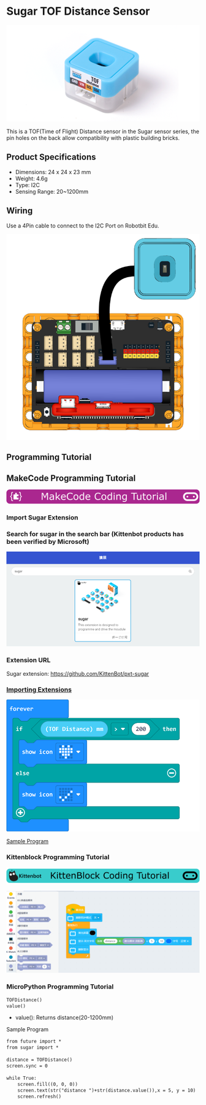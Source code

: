 # Sugar TOF Distance Sensor

![](./images/tof1.png)

This is a TOF(Time of Flight) Distance sensor in the Sugar sensor series, the pin holes on the back allow compatibility with plastic building bricks.

## Product Specifications

- Dimensions: 24 x 24 x 23 mm
- Weight: 4.6g
- Type: I2C
- Sensing Range: 20~1200mm

## Wiring

Use a 4Pin cable to connect to the I2C Port on Robotbit Edu.

![](./images/tof_wire.png)

## Programming Tutorial

## MakeCode Programming Tutorial

![](../PWmodules/images/mcbanner.png)

### Import Sugar Extension

### Search for sugar in the search bar (Kittenbot products has been verified by Microsoft)

![](./images/sugar_search.png)

### Extension URL

Sugar extension: https://github.com/KittenBot/pxt-sugar

### [Importing Extensions](../../Makecode/powerBrickMC)

![](./images/tof_mc_code.png)

[Sample Program](https://makecode.microbit.org/_2mxPAzH4FcqV)

### Kittenblock Programming Tutorial

![](../PWmodules/images/kbbanner.png)

![](./images/tof3.png)

### MicroPython Programming Tutorial
  
    TOFDistance()
    value()

- value(): Returns distance(20-1200mm)

Sample Program

    from future import *
    from sugar import *
    
    distance = TOFDistance()
    screen.sync = 0
    
    while True:
        screen.fill((0, 0, 0))
        screen.text(str("distance ")+str(distance.value()),x = 5, y = 10)
        screen.refresh()